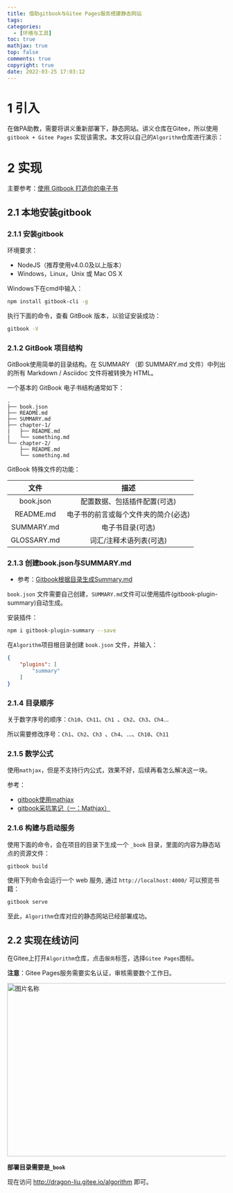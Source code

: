 ```yaml
---
title: 借助gitbook与Gitee Pages服务搭建静态网站
tags:
categories:
  - [环境与工具]
toc: true
mathjax: true
top: false
comments: true
copyright: true
date: 2022-03-25 17:03:12
---
```


# 1 引入

在做PA助教，需要将讲义重新部署下，静态网站。讲义仓库在Gitee，所以使用 `gitbook + Gitee Pages` 实现该需求。本文将以自己的`Algorithm`仓库进行演示：

# 2 实现

主要参考：[使用 Gitbook 打造你的电子书](https://zhuanlan.zhihu.com/p/34946169)

## 2.1 本地安装gitbook

### 2.1.1 安装gitbook

环境要求：

- NodeJS（推荐使用v4.0.0及以上版本）
- Windows，Linux，Unix 或 Mac OS X

Windows下在cmd中输入：

```sh
npm install gitbook-cli -g
```

执行下面的命令，查看 GitBook 版本，以验证安装成功：

```sh
gitbook -V
```

### 2.1.2 GitBook 项目结构

GitBook使用简单的目录结构。在 SUMMARY （即 SUMMARY.md 文件）中列出的所有 Markdown / Asciidoc 文件将被转换为 HTML。

一个基本的 GitBook 电子书结构通常如下：

```
.
├── book.json
├── README.md
├── SUMMARY.md
├── chapter-1/
|   ├── README.md
|   └── something.md
└── chapter-2/
    ├── README.md
    └── something.md
```

GitBook 特殊文件的功能：

|    文件     |                 描述                 |
| :---------: | :----------------------------------: |
|  book.json  |     配置数据、包括插件配置(可选)     |
|  README.md  | 电子书的前言或每个文件夹的简介(必选) |
| SUMMARY.md  |           电子书目录(可选)           |
| GLOSSARY.md |       词汇/注释术语列表(可选)        |

### 2.1.3 创建book.json与SUMMARY.md

* 参考：[Gitbook根据目录生成Summary.md](https://www.jianshu.com/p/2160f1ba68a0)

`book.json` 文件需要自己创建，`SUMMARY.md`文件可以使用插件(gitbook-plugin-summary)自动生成。

安装插件：

```sh
npm i gitbook-plugin-summary --save
```

在`Algorithm`项目根目录创建 `book.json` 文件，并输入：

```json
{
    "plugins": [ 
		"summary"
	]
}
```

### 2.1.4 目录顺序

关于数字序号的顺序：`Ch10`、`Ch11`、`Ch1 `、`Ch2`、`Ch3`、`Ch4`...

所以需要修改序号：`Ch1`、`Ch2`、`Ch3 `、`Ch4`、...、`Ch10`、`Ch11`

### 2.1.5 数学公式

使用`mathjax`，但是不支持行内公式，效果不好，后续再看怎么解决这一块。

参考：

* [gitbook使用mathjax](https://zhuanlan.zhihu.com/p/132638228)
* [gitbook采坑笔记（一：Mathjax）](https://blog.csdn.net/qq_42898299/article/details/106779945)

### 2.1.6 构建与启动服务

使用下面的命令，会在项目的目录下生成一个 `_book` 目录，里面的内容为静态站点的资源文件：

```sh
gitbook build
```

使用下列命令会运行一个 web 服务, 通过 `http://localhost:4000/` 可以预览书籍：

```sh
gitbook serve
```

至此，`Algorithm`仓库对应的静态网站已经部署成功。

## 2.2 实现在线访问

在Gitee上打开`Algorithm`仓库，点击`服务`标签，选择`Gitee Pages`图标。

**注意**：Gitee Pages服务需要实名认证，审核需要数个工作日。

<img src="https://s2.loli.net/2022/03/25/w3mcMnqHIf4dyUG.png" width = "800" height = "400" alt="图片名称" align=center id=116 />

 **部署目录需要是`_book`**

现在访问 http://dragon-liu.gitee.io/algorithm 即可。
